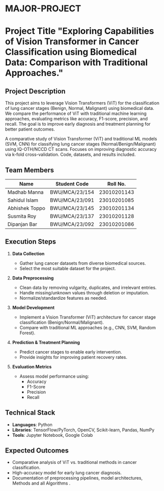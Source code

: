 # MAJOR-PROJECT

# Project Title "Exploring Capabilities of Vision Transformer in Cancer Classification using Biomedical Data: Comparison with Traditional Approaches."

## Project Description
This project aims to leverage Vision Transformers (ViT) for the classification of lung cancer stages (Benign, Normal, Malignant) using biomedical data. We compare the performance of ViT with traditional machine learning approaches, evaluating metrics like accuracy, F1-score, precision, and recall. The goal is to improve early diagnosis and treatment planning for better patient outcomes.

A comparative study of Vision Transformer (ViT) and traditional ML models (SVM, CNN) for classifying lung cancer stages (Normal/Benign/Malignant) using IQ-OTH/NCCD CT scans. Focuses on improving diagnostic accuracy via k-fold cross-validation. Code, datasets, and results included.

## Team Members
| Name               | Student Code      | Roll No.       |
|--------------------|------------------|----------------|
| Madhab Manna       | BWU/MCA/23/154   | 23010201143    |
| Sahidul Islam      | BWU/MCA/23/091   | 23010201085    |
| Abhishek Toppo     | BWU/MCA/23/145   | 23010201134    |
| Susmita Roy        | BWU/MCA/23/137   | 23010201128    |
| Dipanjan Bar       | BWU/MCA/23/092   | 23010201086    |

## Execution Steps
1. **Data Collection**  
   - Gather lung cancer datasets from diverse biomedical sources.
   - Select the most suitable dataset for the project.

2. **Data Preprocessing**  
   - Clean data by removing vulgarity, duplicates, and irrelevant entries.
   - Handle missing/unknown values through deletion or imputation.
   - Normalize/standardize features as needed.

3. **Model Development**  
   - Implement a Vision Transformer (ViT) architecture for cancer stage classification (Benign/Normal/Malignant).
   - Compare with traditional ML approaches (e.g., CNN, SVM, Random Forest).

4. **Prediction & Treatment Planning**  
   - Predict cancer stages to enable early intervention.
   - Provide insights for improving patient recovery rates.

5. **Evaluation Metrics**  
   - Assess model performance using:
     - Accuracy
     - F1-Score
     - Precision
     - Recall

## Technical Stack
- **Languages**: Python
- **Libraries**: TensorFlow/PyTorch, OpenCV, Scikit-learn, Pandas, NumPy
- **Tools**: Jupyter Notebook, Google Colab

## Expected Outcomes
- Comparative analysis of ViT vs. traditional methods in cancer classification.
- High-accuracy model for early lung cancer diagnosis.
- Documentation of preprocessing pipelines, model architectures, Methods and all Algorithms .
